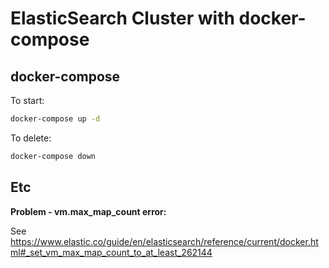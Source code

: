 # ElasticSearch Cluster with docker-compose

## docker-compose

To start:

```bash
docker-compose up -d
```

To delete:

```bash
docker-compose down
```

## Etc

**Problem - vm.max_map_count error:**

See <https://www.elastic.co/guide/en/elasticsearch/reference/current/docker.html#_set_vm_max_map_count_to_at_least_262144>